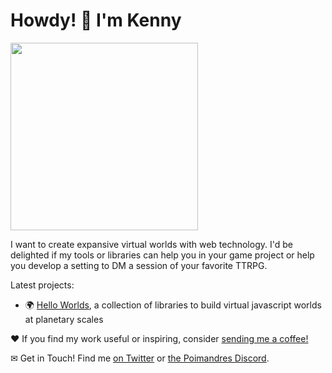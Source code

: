 # Howdy! 👋 I'm Kenny

<image src="worldscape.jpg" height="300px" />

I want to create expansive virtual worlds with web technology. 
I'd be delighted if my tools or libraries can help you in your game project or help you develop a setting to DM a session of your favorite TTRPG.

Latest projects:
- 🌍 [Hello Worlds](https://worlds.kenny.wtf/), a collection of libraries to build virtual javascript worlds at planetary scales

♥ If you find my work useful or inspiring, consider [sending me a coffee!](https://ko-fi.com/kennywtf)
<br/>

✉ Get in Touch! Find me [on Twitter](https://twitter.com/KennyPirman) or [the Poimandres Discord](https://discord.gg/aAYjm2p7c7).
